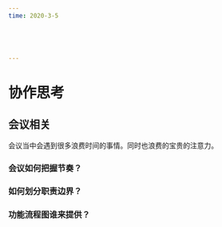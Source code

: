 ```yaml
---
time: 2020-3-5





---
```




# 协作思考


## 会议相关

会议当中会遇到很多浪费时间的事情。同时也浪费的宝贵的注意力。

### 会议如何把握节奏？


### 如何划分职责边界？


### 功能流程图谁来提供？

